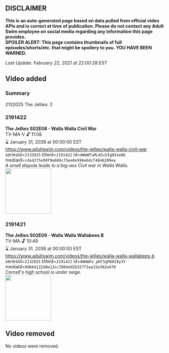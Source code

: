 ## DISCLAIMER
**This is an auto-generated page based on data pulled from official video APIs and is correct at time of publication. Please do not contact any Adult Swim employee on social media regarding any information this page provides.**  
**SPOILER ALERT: This page contains thumbnails of full episodes/shorts/etc. that might be spoilery to you. YOU HAVE BEEN WARNED.**  

_Last Update: February 22, 2021 at 22:00:28 EST_
## Video added
### Summary
2132025 The Jellies: 2  
### 2191422
**The Jellies S02E08 - Walla Walla Civil War**  
TV-MA-V 🔓 11:08  
⌛ January 31, 2036 at 00:00:00 EST  
https://www.adultswim.com/videos/the-jellies/walla-walla-civil-war  
seriesid=`2132025` titleid=`2191422` id=`AWmWTuMLAScUIg8XxeHG` mediaid=`cda4275e99f9e609cf3ee0e596e6dcf4846209ee`  
_A small dispute leads to a big-ass Civil war in Walla Walla._  
<a href="https://i.cdn.turner.com/adultswim/big/image-upload/thumbnails/thumb-2_image-156036488035418.jpg"><img src="https://i.cdn.turner.com/adultswim/big/image-upload/thumbnails/thumb-2_image-156036488035418.jpg" height="144px" /></a>
### 2191421
**The Jellies S02E09 - Walla Walla Wallabees B**  
TV-MA 🔓 10:49  
⌛ January 31, 2036 at 00:00:00 EST  
https://www.adultswim.com/videos/the-jellies/walla-walla-wallabees-b  
seriesid=`2132025` titleid=`2191421` id=`AWmWXv_pHl5gR6828y3Y` mediaid=`89b64122d0e12cc7804dd2b327f3aa15e382e470`  
_Cornell's high school is under seige._  
<a href="https://i.cdn.turner.com/adultswim/big/image-upload/thumbnails/thumb-2_image-156106128465713.jpg"><img src="https://i.cdn.turner.com/adultswim/big/image-upload/thumbnails/thumb-2_image-156106128465713.jpg" height="144px" /></a>
## Video removed
No videos were removed.  
